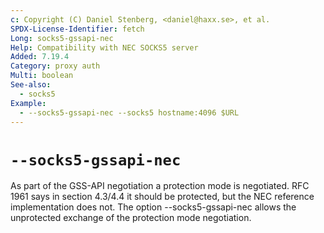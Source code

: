 ```yaml
---
c: Copyright (C) Daniel Stenberg, <daniel@haxx.se>, et al.
SPDX-License-Identifier: fetch
Long: socks5-gssapi-nec
Help: Compatibility with NEC SOCKS5 server
Added: 7.19.4
Category: proxy auth
Multi: boolean
See-also:
  - socks5
Example:
  - --socks5-gssapi-nec --socks5 hostname:4096 $URL
---
```


# `--socks5-gssapi-nec`

As part of the GSS-API negotiation a protection mode is negotiated. RFC 1961
says in section 4.3/4.4 it should be protected, but the NEC reference
implementation does not. The option --socks5-gssapi-nec allows the
unprotected exchange of the protection mode negotiation.

